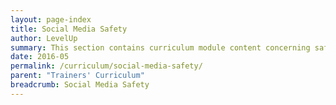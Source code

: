```yaml
---
layout: page-index
title: Social Media Safety
author: LevelUp
summary: This section contains curriculum module content concerning safe practices and behaviors when using social media apps and services. Topics addressed focus primarily on helping participants to consider how the information they share about themselves, others, and their networks can be used and misused. 
date: 2016-05
permalink: /curriculum/social-media-safety/
parent: "Trainers' Curriculum"
breadcrumb: Social Media Safety
---
```

